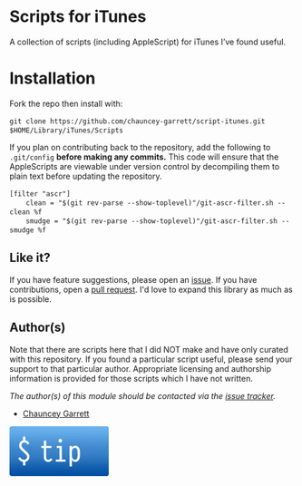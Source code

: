 # Scripts for iTunes

A collection of scripts (including AppleScript) for iTunes I’ve found useful.

# Installation

Fork the repo then install with:

```
git clone https://github.com/chauncey-garrett/script-itunes.git $HOME/Library/iTunes/Scripts
```

If you plan on contributing back to the repository, add the following to `.git/config` **before making any commits.** This code will ensure that the AppleScripts are viewable under version control by decompiling them to plain text before updating the repository.

```
[filter "ascr"]
	clean = "$(git rev-parse --show-toplevel)"/git-ascr-filter.sh --clean %f
	smudge = "$(git rev-parse --show-toplevel)"/git-ascr-filter.sh --smudge %f
```

## Like it?

If you have feature suggestions, please open an [issue](https://github.com/chauncey-garrett/script-itunes/issues "chauncey-garrett/script-itunes/issues"). If you have contributions, open a [pull request](https://github.com/chauncey-garrett/script-itunes/pull-request "chauncey-garrett/script-itunes/pulls"). I'd love to expand this library as much as is possible.

## Author(s)

Note that there are scripts here that I did NOT make and have only curated with this repository. If you found a particular script useful, please send your support to that particular author. Appropriate licensing and authorship information is provided for those scripts which I have not written.

*The author(s) of this module should be contacted via the [issue tracker](https://github.com/chauncey-garrett/script-itunes/issues "chauncey-garrett/script-itunes/issues").*

  - [Chauncey Garrett](https://github.com/chauncey-garrett "chauncey-garrett")

[![](/img/tip.gif)](http://chauncey.io/about/index.html#tip)
